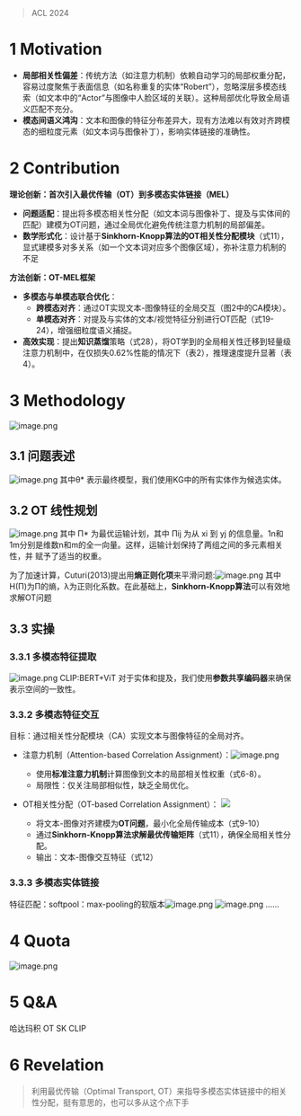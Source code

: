 >ACL 2024
# 1 Motivation
- **局部相关性偏差**：传统方法（如注意力机制）依赖自动学习的局部权重分配，容易过度聚焦于表面信息（如名称重复的实体“Robert”），忽略深层多模态线索（如文本中的“Actor”与图像中人脸区域的关联）。这种局部优化导致全局语义匹配不充分。
- **模态间语义鸿沟**：文本和图像的特征分布差异大，现有方法难以有效对齐跨模态的细粒度元素（如文本词与图像补丁），影响实体链接的准确性。

# 2 Contribution
**理论创新：首次引入最优传输（OT）到多模态实体链接（MEL）**
- **问题适配**：提出将多模态相关性分配（如文本词与图像补丁、提及与实体间的匹配）建模为OT问题，通过全局优化避免传统注意力机制的局部偏差。
- **数学形式化**：设计基于**Sinkhorn-Knopp算法的OT相关性分配模块**（式11），显式建模多对多关系（如一个文本词对应多个图像区域），弥补注意力机制的不足

**方法创新：OT-MEL框架**
- **多模态与单模态联合优化**：
    - **跨模态对齐**：通过OT实现文本-图像特征的全局交互（图2中的CA模块）。
    - **单模态对齐**：对提及与实体的文本/视觉特征分别进行OT匹配（式19-24），增强细粒度语义捕捉。
- **高效实现**：提出**知识蒸馏**策略（式28），将OT学到的全局相关性迁移到轻量级注意力机制中，在仅损失0.62%性能的情况下（表2），推理速度提升显著（表4）。

# 3 Methodology
![image.png](https://aquazone.oss-cn-guangzhou.aliyuncs.com/20250126221440.png)

## 3.1 问题表述
![image.png](https://aquazone.oss-cn-guangzhou.aliyuncs.com/20250126221917.png)
其中θ* 表示最终模型，我们使用KG中的所有实体作为候选实体。

## 3.2 OT 线性规划
![image.png](https://aquazone.oss-cn-guangzhou.aliyuncs.com/20250126221849.png)
其中 Π* 为最优运输计划，其中 Πij 为从 xi 到 yj 的信息量。1n和1m分别是维数n和m的全一向量。这样，运输计划保持了两组之间的多元素相关性，并
赋予了适当的权重。

为了加速计算，Cuturi(2013)提出用**熵正则化项**来平滑问题:![image.png](https://aquazone.oss-cn-guangzhou.aliyuncs.com/20250126222539.png)
其中H(Π)为Π的熵，λ为正则化系数。在此基础上，**Sinkhorn-Knopp算法**可以有效地求解OT问题

## 3.3 实操
### 3.3.1 多模态特征提取
![image.png](https://aquazone.oss-cn-guangzhou.aliyuncs.com/20250126223243.png)
CLIP:BERT+ViT
对于实体和提及，我们使用**参数共享编码器**来确保表示空间的一致性。

### 3.3.2 多模态特征交互
目标：通过相关性分配模块（CA）实现文本与图像特征的全局对齐。 
+ 注意力机制（Attention-based Correlation Assignment）：![image.png](https://aquazone.oss-cn-guangzhou.aliyuncs.com/20250126223703.png)
	+ 使用**标准注意力机制**计算图像到文本的局部相关性权重（式6-8）。
	+ 局限性：仅关注局部相似性，缺乏全局优化。    

+ OT相关性分配（OT-based Correlation Assignment）： ![](https://aquazone.oss-cn-guangzhou.aliyuncs.com/20250126223731.png)
	+ 将文本-图像对齐建模为**OT问题**，最小化全局传输成本（式9-10）
	+ 通过**Sinkhorn-Knopp算法求解最优传输矩阵**（式11），确保全局相关性分配。
	+ 输出：文本-图像交互特征（式12）

### 3.3.3 多模态实体链接
特征匹配：softpool：max-pooling的软版本![image.png](https://aquazone.oss-cn-guangzhou.aliyuncs.com/20250126224006.png)
![image.png](https://aquazone.oss-cn-guangzhou.aliyuncs.com/20250126224422.png)
......
# 4 Quota
![image.png](https://aquazone.oss-cn-guangzhou.aliyuncs.com/20250126224523.png)


# 5 Q&A
哈达玛积
OT
SK
CLIP
# 6 Revelation
>利用最优传输（Optimal Transport, OT）来指导多模态实体链接中的相关性分配，挺有意思的，也可以多从这个点下手
